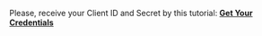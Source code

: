 Please, receive your Client ID and Secret by this tutorial: [**Get Your Credentials**](https://developers.criteo.com/retail-media/docs/oauth-app-client-credentials#app-credentials)
